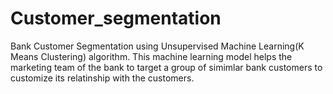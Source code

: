 # Customer_segmentation
Bank Customer Segmentation using Unsupervised Machine Learning(K Means Clustering) algorithm.
This machine learning model helps the marketing team of the bank to target a group of simimlar bank customers to customize its relatinship with the customers.
